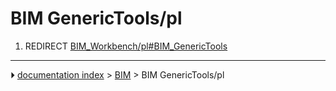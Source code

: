 # BIM GenericTools/pl
1.  REDIRECT [BIM_Workbench/pl#BIM_GenericTools](BIM_Workbench/pl#BIM_GenericTools.md)



---
⏵ [documentation index](../README.md) > [BIM](BIM_Workbench.md) > BIM GenericTools/pl
